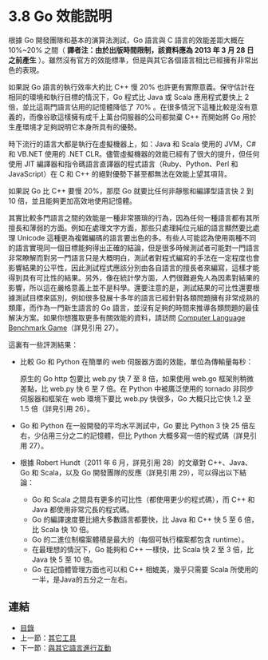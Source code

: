 # 3.8 Go 效能説明

根據 Go 開發團隊和基本的演算法測試，Go 語言與 C 語言的效能差距大概在 10%~20% 之間（ **譯者注：由於出版時間限制，該資料應為 2013 年 3 月 28 日之前產生** ）。雖然沒有官方的效能標準，但是與其它各個語言相比已經擁有非常出色的表現。

如果説 Go 語言的執行效率大約比 C++ 慢 20% 也許更有實際意義。保守估計在相同的環境和執行目標的情況下，Go 程式比 Java 或 Scala 應用程式要快上 2 倍，並比這兩門語言佔用的記憶體降低了 70% 。在很多情況下這種比較是沒有意義的，而像谷歌這樣擁有成千上萬台伺服器的公司都拋棄 C++ 而開始將 Go 用於生產環境才足夠説明它本身所具有的優勢。

時下流行的語言大都是執行在虛擬機器上，如：Java 和 Scala 使用的 JVM，C# 和 VB.NET 使用的 .NET CLR。儘管虛擬機器的效能已經有了很大的提升，但任何使用 JIT 編譯器和指令碼語言直譯器的程式語言（Ruby、Python、Perl 和 JavaScript）在 C 和 C++ 的絕對優勢下甚至都無法在效能上望其項背。

如果説 Go 比 C++ 要慢 20%，那麼 Go 就要比任何非靜態和編譯型語言快 2 到 10 倍，並且能夠更加高效地使用記憶體。

其實比較多門語言之間的效能是一種非常猥瑣的行為，因為任何一種語言都有其所擅長和薄弱的方面。例如在處理文字方面，那些只處理純位元組的語言顯然要比處理 Unicode 這種更為複雜編碼的語言要出色的多。有些人可能認為使用兩種不同的語言實現同一個目標能夠得出正確的結論，但是很多時候測試者可能對一門語言非常瞭解而對另一門語言只是大概明白，測試者對程式編寫的手法在一定程度也會影響結果的公平性，因此測試程式應該分別由各自語言的擅長者來編寫，這樣才能得到具有可比性的結果。另外，像在統計學方面，人們很難避免人為因素對結果的影響，所以這在嚴格意義上並不是科學。還要注意的是，測試結果的可比性還要根據測試目標來區別，例如很多發展十多年的語言已經針對各類問題擁有非常成熟的類庫，而作為一門新生語言的 Go 語言，並沒有足夠的時間來推導各類問題的最佳解決方案。如果你想獲取更多有關效能的資料，請訪問 [Computer Language Benchmark Game](http://shootout.alioth.debian.org/)（詳見引用 27）。

這裏有一些評測結果：

- 比較 Go 和 Python 在簡單的 web 伺服器方面的效能，單位為傳輸量每秒：
	
	原生的 Go http 包要比 web.py 快 7 至 8 倍，如果使用 web.go 框架則稍微差點，比 web.py 快 6 至 7 倍。在 Python 中被廣泛使用的 tornado 非同步伺服器和框架在 web 環境下要比 web.py 快很多，Go 大概只比它快 1.2 至 1.5 倍（詳見引用 26）。

- Go 和 Python 在一般開發的平均水平測試中，Go 要比 Python 3 快 25 倍左右，少佔用三分之二的記憶體，但比 Python 大概多寫一倍的程式碼（詳見引用 27）。
- 根據 Robert Hundt（2011 年 6 月，詳見引用 28）的文章對 C++、Java、Go 和 Scala，以及 Go 開發團隊的反應（詳見引用 29），可以得出以下結論：
	
	- Go 和 Scala 之間具有更多的可比性（都使用更少的程式碼），而 C++ 和 Java 都使用非常宂長的程式碼。
	- Go 的編譯速度要比絕大多數語言都要快，比 Java 和 C++ 快 5 至 6 倍，比 Scala 快 10 倍。	
	- Go 的二進位制檔案體積是最大的（每個可執行檔案都包含 runtime）。	
	- 在最理想的情況下，Go 能夠和 C++ 一樣快，比 Scala 快 2 至 3 倍，比 Java 快 5 至 10 倍。	
	- Go 在記憶體管理方面也可以和 C++ 相媲美，幾乎只需要 Scala 所使用的一半，是Java的五分之一左右。

## 連結

- [目錄](directory.md)
- 上一節：[其它工具](03.7.md)
- 下一節：[與其它語言進行互動](03.9.md)